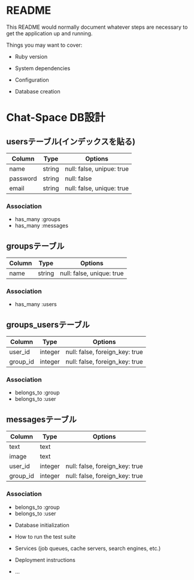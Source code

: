# README

This README would normally document whatever steps are necessary to get the
application up and running.

Things you may want to cover:

* Ruby version

* System dependencies

* Configuration

* Database creation
# Chat-Space DB設計
## usersテーブル(インデックスを貼る)
|Column|Type|Options|
|------|----|-------|
|name|string|null: false, unipue: true|
|password|string|null: false|
|email|string|null: false, unique: true|
### Association
- has_many :groups
- has_many :messages

## groupsテーブル
|Column|Type|Options|
|------|----|-------|
|name|string|null: false, unique: true|
### Association
- has_many :users

## groups_usersテーブル
|Column|Type|Options|
|------|----|-------|
|user_id|integer|null: false, foreign_key: true|
|group_id|integer|null: false, foreign_key: true|
### Association
- belongs_to :group
- belongs_to :user

## messagesテーブル
|Column|Type|Options|
|------|----|-------|
|text|text||
|image|text||
|user_id|integer|null: false, foreign_key: true|
|group_id|integer|null: false, foreign_key: true|
### Association
- belongs_to :group
- belongs_to :user

* Database initialization

* How to run the test suite

* Services (job queues, cache servers, search engines, etc.)

* Deployment instructions

* ...
